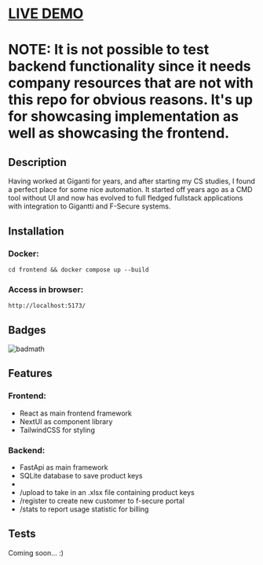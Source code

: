 # [LIVE DEMO](https://gigantti-tiliskripti-4hxhmincj-joonasmykkanen.vercel.app/)
# <TILISKRIPTI>

# NOTE: It is not possible to test backend functionality since it needs company resources that are not with this repo for obvious reasons. It's up for showcasing implementation as well as showcasing the frontend.

## Description

Having worked at Giganti for years, and after starting my CS studies, I found a perfect place for some nice automation. It started off years ago as a CMD tool without UI and now has evolved to full fledged fullstack applications with integration to Gigantti and F-Secure systems.

## Installation

### Docker:
```
cd frontend && docker compose up --build
```

### Access in browser:
```
http://localhost:5173/
```

## Badges

![badmath](https://img.shields.io/github/languages/top/lernantino/badmath)

## Features

### Frontend:
- React as main frontend framework
- NextUI as component library
- TailwindCSS for styling

### Backend:
- FastApi as main framework
- SQLite database to save product keys
- 
- /upload to take in an .xlsx file containing product keys
- /register to create new customer to f-secure portal
- /stats to report usage statistic for billing

## Tests

Coming soon... :)
